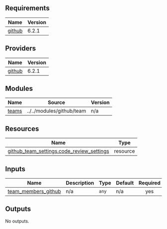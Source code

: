 <!-- BEGIN_TF_DOCS -->
## Requirements

| Name | Version |
|------|---------|
| <a name="requirement_github"></a> [github](#requirement\_github) | 6.2.1 |

## Providers

| Name | Version |
|------|---------|
| <a name="provider_github"></a> [github](#provider\_github) | 6.2.1 |

## Modules

| Name | Source | Version |
|------|--------|---------|
| <a name="module_teams"></a> [teams](#module\_teams) | ../../modules/github/team | n/a |

## Resources

| Name | Type |
|------|------|
| [github_team_settings.code_review_settings](https://registry.terraform.io/providers/integrations/github/6.2.1/docs/resources/team_settings) | resource |

## Inputs

| Name | Description | Type | Default | Required |
|------|-------------|------|---------|:--------:|
| <a name="input_team_members_github"></a> [team\_members\_github](#input\_team\_members\_github) | n/a | `any` | n/a | yes |

## Outputs

No outputs.
<!-- END_TF_DOCS -->